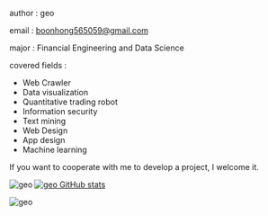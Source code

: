 author : geo

email : boonhong565059@gmail.com

major : Financial Engineering and Data Science

covered fields :

- Web Crawler
- Data visualization
- Quantitative trading robot
- Information security
- Text mining
- Web Design
- App design
- Machine learning

If you want to cooperate with me to develop a project, I welcome it.

<p><img align="left" src="https://github-readme-stats.vercel.app/api/top-langs/?username=geo-goo&layout=compact" alt="geo" /></p>

[![geo GitHub stats](https://github-readme-stats.vercel.app/api?username=geo-goo\&rank_icon=github)](https://github.com/anuraghazra/github-readme-stats)

<p><img align="left" src="https://github-readme-stats.vercel.app/api/wakatime?username=geo-goo\&layout=compact" alt="geo" /></p>
